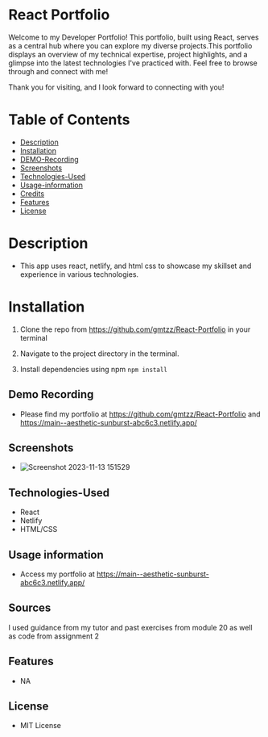 # React Portfolio
Welcome to my Developer Portfolio!  This portfolio, built using React, serves as a central hub where you can explore my diverse projects.This portfolio displays an overview of my technical expertise, project highlights, and a glimpse into the latest technologies I've practiced with.
Feel free to browse through and connect with me!

Thank you for visiting, and I look forward to connecting with you! 
# Table of Contents
* [Description](#Description)
* [Installation](#Installation)
* [DEMO-Recording](#DEMO-Recording)
* [Screenshots](#Screenshots)
* [Technologies-Used](#Technologies-used)
* [Usage-information](#Usage-information)
* [Credits](#Credits)
* [Features](#Features)
* [License](#License)
# Description 
* This app uses react, netlify, and html css to showcase my skillset and experience in various technologies.

# Installation

1. Clone the repo from https://github.com/gmtzz/React-Portfolio in your terminal
 
2. Navigate to the project directory in the terminal.


3. Install dependencies using npm `npm install`


## Demo Recording
* Please find my portfolio at https://github.com/gmtzz/React-Portfolio and https://main--aesthetic-sunburst-abc6c3.netlify.app/ 
## Screenshots
 * ![Screenshot 2023-11-13 151529](https://github.com/gmtzz/React-Portfolio/assets/94001517/7a38a2ab-022e-49e7-a0b3-30acedd66621)
## Technologies-Used
* React
* Netlify
* HTML/CSS


## Usage information
* Access my portfolio at https://main--aesthetic-sunburst-abc6c3.netlify.app/ 
## Sources
I used guidance from my tutor and past exercises from module 20 as well as code from assignment 2
## Features
*   NA
## License
* MIT License